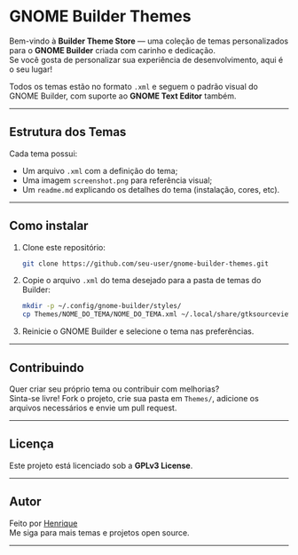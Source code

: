 
# GNOME Builder Themes

Bem-vindo à **Builder Theme Store** — uma coleção de temas personalizados para o **GNOME Builder** criada com carinho e dedicação.  
Se você gosta de personalizar sua experiência de desenvolvimento, aqui é o seu lugar!

Todos os temas estão no formato `.xml` e seguem o padrão visual do GNOME Builder, com suporte ao **GNOME Text Editor** também.

---

## Estrutura dos Temas

Cada tema possui:
- Um arquivo `.xml` com a definição do tema;
- Uma imagem `screenshot.png` para referência visual;
- Um `readme.md` explicando os detalhes do tema (instalação, cores, etc).

---

## Como instalar

1. Clone este repositório:
   ```bash
   git clone https://github.com/seu-user/gnome-builder-themes.git
   ```

2. Copie o arquivo `.xml` do tema desejado para a pasta de temas do Builder:
   ```bash
   mkdir -p ~/.config/gnome-builder/styles/
   cp Themes/NOME_DO_TEMA/NOME_DO_TEMA.xml ~/.local/share/gtksourceview-5/styles
   ```

3. Reinicie o GNOME Builder e selecione o tema nas preferências.

---

## Contribuindo

Quer criar seu próprio tema ou contribuir com melhorias?  
Sinta-se livre! Fork o projeto, crie sua pasta em `Themes/`, adicione os arquivos necessários e envie um pull request.

---

## Licença

Este projeto está licenciado sob a **GPLv3 License**.  

---

## Autor

Feito por [Henrique](https://github.com/Henriquehnnm)  
Me siga para mais temas e projetos open source.

---
